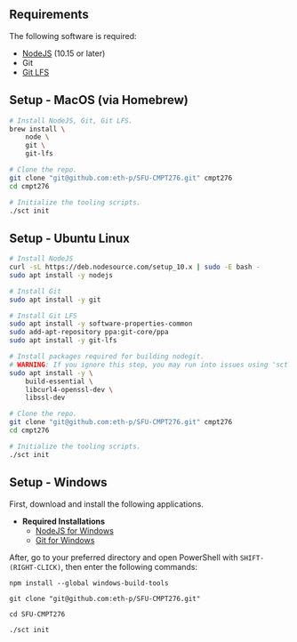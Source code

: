 ## Requirements

The following software is required:

- [NodeJS](https://nodejs.org/) (10.15 or later)
- Git
- [Git LFS](https://git-lfs.github.com/)

## Setup - MacOS (via Homebrew)

```bash
# Install NodeJS, Git, Git LFS.
brew install \
	node \
	git \
	git-lfs

# Clone the repo.
git clone "git@github.com:eth-p/SFU-CMPT276.git" cmpt276
cd cmpt276

# Initialize the tooling scripts.
./sct init

```

## Setup - Ubuntu Linux

```bash
# Install NodeJS
curl -sL https://deb.nodesource.com/setup_10.x | sudo -E bash -
sudo apt install -y nodejs

# Install Git
sudo apt install -y git

# Install Git LFS
sudo apt install -y software-properties-common
sudo add-apt-repository ppa:git-core/ppa
sudo apt install -y git-lfs

# Install packages required for building nodegit.
# WARNING: If you ignore this step, you may run into issues using 'sct init' or 'npm install'.
sudo apt install -y \
	build-essential \
	libcurl4-openssl-dev \
	libssl-dev

# Clone the repo.
git clone "git@github.com:eth-p/SFU-CMPT276.git" cmpt276
cd cmpt276

# Initialize the tooling scripts.
./sct init
```

## Setup - Windows

First, download and install the following applications.
- **Required Installations**
  - [NodeJS for Windows](https://nodejs.org/en/)
  - [Git for Windows](https://git-scm.com/downloads)

After, go to your preferred directory and open PowerShell with `SHIFT-(RIGHT-CLICK)`, then enter the following commands:
```
npm install --global windows-build-tools

git clone "git@github.com:eth-p/SFU-CMPT276.git"

cd SFU-CMPT276

./sct init
```
